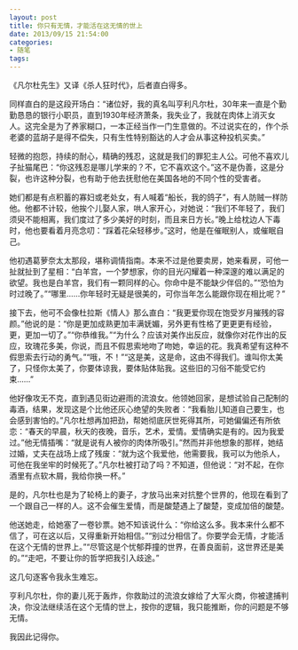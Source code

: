 ```yaml
---
layout: post
title: 你只有无情，才能活在这无情的世上
date: 2013/09/15 21:54:00
categories: 
- 随笔
tags: 
---
```


《凡尔杜先生》又译《杀人狂时代》，后者直白得多。

同样直白的是这段开场白：“诸位好，我的真名叫亨利凡尔杜，30年来一直是个勤勤恳恳的银行小职员，直到1930年经济萧条，我失业了，我就在肉体上消灭女人。这完全是为了养家糊口，一本正经当作一门生意做的。不过说实在的，作个杀老婆的蓝胡子是得不偿失，只有生性特别豁达的人才会从事这种投机买卖。”

轻微的抱怨，持续的耐心，精确的残忍，这就是我们的罪犯主人公。可他不喜欢儿子扯猫尾巴：“你这残忍是哪儿学来的？不，它不喜欢这个。”这不是伪善，这是分裂，也许这种分裂，也有助于他去抚慰他在美国各地的不同个性的受害者。

她们都是有点积蓄的寡妇或老处女，有人喊着“船长，我的鸽子”，有人防贼一样防他。他都不计较，他挨个儿娶人家，哄人家开心，对她说：“我们不年轻了，我们须臾不能相离，我们度过了多少美好的时刻，而且来日方长。”晚上给枕边人下毒时，他也要看着月亮念叨：“踩着花朵轻移步。”这时，他是在催眠别人，或催眠自己。

他初遇葛萝奈太太那段，堪称调情指南。本来不过是他要卖房，她来看房，可他一扯就扯到了星相：“白羊宫，一个梦想家，你的目光闪耀着一种深邃的难以满足的欲望。我也是白羊宫，我们有一颗同样的心。你命中是不能缺少伴侣的。”“恐怕为时过晚了。”“哪里……你年轻时无疑是很美的，可你当年怎么能跟你现在相比呢？”

接下去，他可不会像杜拉斯《情人》那么直白：“我更爱你现在饱受岁月摧残的容颜。”他说的是：“你是更加成熟更加丰满妩媚，另外更有性格了更更更有经验，更，更加一切了。”“你恭维我。”“为什么？应该对美作出反应，就像你对花作出的反应，玫瑰花多美，你说，而且不假思索地吻了吻她，幸运的花。我真希望有这种不假思索去行动的勇气。”“哦，不！”“这是美，这是命，这由不得我们。谁叫你太美了，只怪你太美了，你要体谅我，要体贴体贴我。这些旧的习俗不能受它约束……”

他好像攻无不克，直到遇见街边避雨的流浪女。他领她回家，是想试验自己配制的毒酒，结果，发现这是个比他还灰心绝望的失败者：“我看胎儿知道自己要生，也会感到害怕的。”凡尔杜想再加把劲，帮她彻底厌世死得其所，可她偏偏还有所依恋：“春天的早晨，秋天的夜晚，音乐，艺术，爱情。爱情确实是有的。因为我爱过。”他无情插嘴：“就是说有人被你的肉体所吸引。”然而并非他想象的那样，她结过婚，丈夫在战场上成了残废：“就为这个我爱他，他需要我，我可以为他杀人，可他在我坐牢的时候死了。”凡尔杜被打动了吗？不知道，但他说：“对不起，在你酒里有点软木屑，我给你换一杯。”

是的，凡尔杜也是为了轮椅上的妻子，才放马出来对抗整个世界的，他现在看到了一个跟自己一样的人。这不会催生爱情，而是酸楚遇上了酸楚，变成加倍的酸楚。

他送她走，给她塞了一卷钞票。她不知该说什么：“你给这么多。我本来什么都不信了，可在这以后，又得重新开始相信。”“别过分相信了。你要学会无情，才能活在这个无情的世界上。”“尽管这是个忧郁莽撞的世界，在善良面前，这世界还是美的。”“走吧，不要让你的哲学把我引入歧途。”

这几句逐客令我永生难忘。

亨利凡尔杜，你的妻儿死于轰炸，你救助过的流浪女嫁给了大军火商，你被逮捕判决，你没法继续活在这个无情的世上，按你的逻辑，我只能推断，你的问题是不够无情。

我因此记得你。
